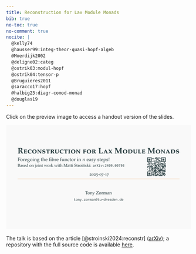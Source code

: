 ```yaml
---
title: Reconstruction for Lax Module Monads
bib: true
no-toc: true
no-comment: true
nocite: |
  @kelly74
  @hausser99:integ-theor-quasi-hopf-algeb
  @Moerdijk2002
  @deligne02:categ
  @ostrik03:modul-hopf
  @ostrik04:tensor-p
  @Bruguieres2011
  @saracco17:hopf
  @halbig23:diagr-comod-monad
  @douglas19
---
```


Click on the preview image to access a handout version of the slides.
<div style="text-align: center">
  <a href="./talks/ct2025/slides.pdf">
    <img class="pure-img"
       style="text-align: center"
       src="./talks/ct2025/preview.png"
       alt="A preview of the slides; a link points to the handout version of the PDF.">
  </a>
</div>

The talk is based on the article [@stroinski2024:reconstr] ([arXiv](https://arxiv.org/abs/2409.00793));
a repository with the full source code is available [here][ghub:source-code].

[ghub:source-code]: https://github.com/slotThe/hopf25/tree/ct2025
